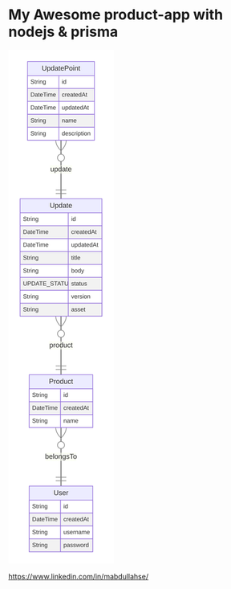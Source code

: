 # My Awesome product-app with nodejs & prisma

 

![ERD of Prisma Schema](prisma-erd.svg)


 https://www.linkedin.com/in/mabdullahse/
